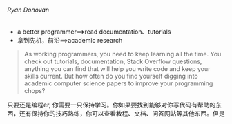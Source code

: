 ###### Ryan Donovan

* a better programmer==>read documentation、tutorials
* 拿到先机，前沿==>academic research



> As working programmers, you need to keep learning all the time. You check out tutorials, documentation, Stack Overflow questions, anything you can find that will help you write code and keep your skills current. But how often do you find yourself digging into academic computer science papers to improve your programming chops?

只要还是编程er, 你需要一只保持学习。你如果要找到能够对你写代码有帮助的东西，还有保持你的技巧熟练，你可以查看教程、文档、问答网站等其他东西。但是